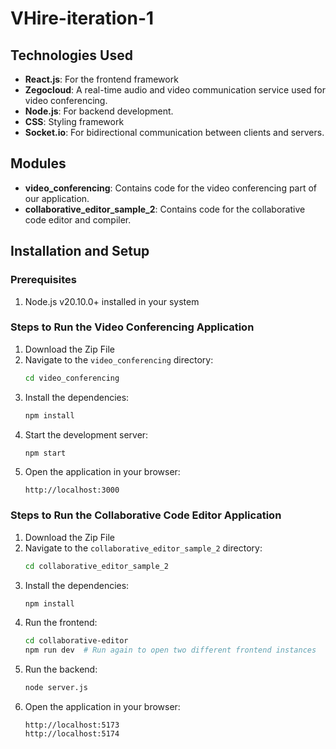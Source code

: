 # VHire-iteration-1

## Technologies Used

- **React.js**: For the frontend framework
- **Zegocloud**: A real-time audio and video communication service used for video conferencing.
- **Node.js**: For backend development.
- **CSS**: Styling framework
- **Socket.io**: For bidirectional communication between clients and servers.

## Modules

- **video_conferencing**: Contains code for the video conferencing part of our application.
- **collaborative_editor_sample_2**: Contains code for the collaborative code editor and compiler.

## Installation and Setup
### Prerequisites
1. Node.js v20.10.0+ installed in your system


### Steps to Run the Video Conferencing Application
1. Download the Zip File
2. Navigate to the `video_conferencing` directory:
   ```bash
   cd video_conferencing
   ```
3. Install the dependencies:
   ```bash
   npm install
   ```
4. Start the development server:
   ```bash
   npm start
   ```
5. Open the application in your browser:
   ```
   http://localhost:3000
   ```

### Steps to Run the Collaborative Code Editor Application
1. Download the Zip File
2. Navigate to the `collaborative_editor_sample_2` directory:
   ```bash
   cd collaborative_editor_sample_2
   ```
3. Install the dependencies:
   ```bash
   npm install
   ```
4. Run the frontend:
   ```bash
   cd collaborative-editor
   npm run dev  # Run again to open two different frontend instances
   ```
5. Run the backend:
   ```bash
   node server.js
   ```
6. Open the application in your browser:
   ```
   http://localhost:5173
   http://localhost:5174
   ```
